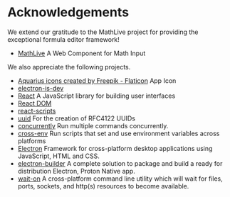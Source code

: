 # Acknowledgements
We extend our gratitude to the MathLive project for providing the exceptional formula editor framework!
- [MathLive](https://cortexjs.io/mathlive/) A Web Component for Math Input

We also appreciate the following projects.
- [Aquarius icons created by Freepik - Flaticon](https://www.flaticon.com/free-icons/aquarius) App Icon
- [electron-is-dev](https://github.com/sindresorhus/electron-is-dev) 
- [React](https://github.com/facebook/react) A JavaScript library for building user interfaces
- [React DOM](https://github.com/facebook/react/tree/main/packages/react-dom)
- [react-scripts](https://github.com/facebook/create-react-app/tree/main/packages/react-scripts)
- [uuid](https://github.com/uuidjs/uuid) For the creation of RFC4122 UUIDs
- [concurrently](https://github.com/open-cli-tools/concurrently) Run multiple commands concurrently.
- [cross-env](https://github.com/kentcdodds/cross-env) Run scripts that set and use environment variables across platforms
- [Electron](https://github.com/electron/electron) Framework for cross-platform desktop applications using JavaScript, HTML and CSS.
- [electron-builder](https://github.com/electron-userland/electron-builder) A complete solution to package and build a ready for distribution Electron, Proton Native app.
- [wait-on](https://github.com/jeffbski/wait-on) A cross-platform command line utility which will wait for files, ports, sockets, and http(s) resources to become available.
